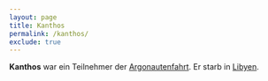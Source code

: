 ```yaml
---
layout: page
title: Kanthos
permalink: /kanthos/
exclude: true
---
```


**Kanthos** war ein Teilnehmer der [Argonautenfahrt](/argonautenfahrt/). Er starb in [Libyen](/lybien/).
